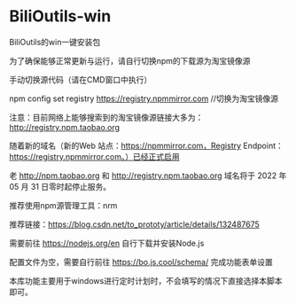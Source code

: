 # BiliOutils-win
BiliOutils的win一键安装包

为了确保能够正常更新与运行，请自行切换npm的下载源为淘宝镜像源

手动切换源代码（请在CMD窗口中执行）

npm config set registry https://registry.npmmirror.com //切换为淘宝镜像源


注意：目前网络上能够搜索到的淘宝镜像源链接大多为：http://registry.npm.taobao.org

随着新的域名（新的Web 站点：https://npmmirror.com，Registry Endpoint：https://registry.npmmirror.com。）已经正式启用

老 http://npm.taobao.org 和 http://registry.npm.taobao.org 域名将于 2022 年 05 月 31 日零时起停止服务。

推荐使用npm源管理工具：nrm

推荐链接：https://blog.csdn.net/to_prototy/article/details/132487675

需要前往 https://nodejs.org/en 自行下载并安装Node.js

配置文件为空，需要自行前往 https://bo.js.cool/schema/
完成功能表单设置

本库功能主要用于windows进行定时计划时，不会填写的情况下直接选择本脚本即可。
